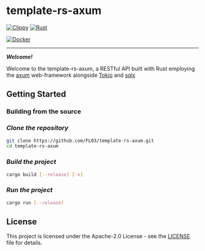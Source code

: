 # template-rs-axum

[![Clippy](https://github.com/FL03/template-rs-axum/actions-api/workflows/clippy.yml/badge.svg)](https://github.com/FL03/template-rs-axum/actions/workflows/clippy.yml)
[![Rust](https://github.com/FL03/template-rs-axum/actions/workflows/rust.yml/badge.svg)](https://github.com/FL03/template-rs-axum/actions/workflows/rust.yml)

[![Docker](https://github.com/FL03/template-rs-axum/actions/workflows/docker.yml/badge.svg)](https://github.com/FL03/template-rs-axum/actions/workflows/docker.yml)

***

_**Welcome!**_

Welcome to the template-rs-axum, a RESTful API built with Rust employing the [axum](https://docs.rs/axum) web-framework alongside [Tokio](https://tokio.rs) and [sqlx](https://docs.rs/sqlx)

## Getting Started

### Building from the source

### _Clone the repository_

```bash
git clone https://github.com/FL03/template-rs-axum.git
cd template-rs-axum
```

### _Build the project_

```bash
cargo build [--release] [-v]
```

### _Run the project_

```bash
cargo run [--release]
```


## License

This project is licensed under the Apache-2.0 License - see the [LICENSE](LICENSE) file for details.
